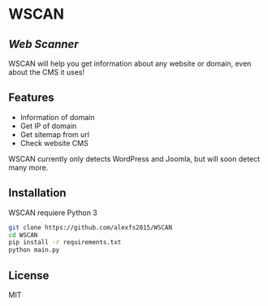 # WSCAN
## _Web Scanner_

WSCAN will help you get information about any website or domain, even about the CMS it uses!

## Features

- Information of domain
- Get IP of domain
- Get sitemap from url
- Check website CMS

WSCAN currently only detects WordPress and Joomla, but will soon detect many more.

## Installation

WSCAN requiere Python 3

```sh
git clone https://github.com/alexfs2015/WSCAN
cd WSCAN
pip install -r requirements.txt
python main.py
```

## License

MIT
